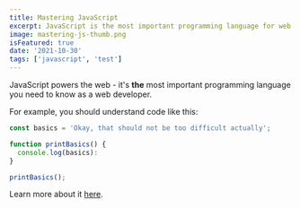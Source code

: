 ```yaml
---
title: Mastering JavaScript
excerpt: JavaScript is the most important programming language for web development. You probably don't know it well enough!
image: mastering-js-thumb.png
isFeatured: true
date: '2021-10-30'
tags: ['javascript', 'test']
---
```


JavaScript powers the web - it's **the** most important programming language you need to know as a web developer.

For example, you should understand code like this:

```js
const basics = 'Okay, that should not be too difficult actually';

function printBasics() {
  console.log(basics):
}

printBasics();
```

Learn more about it [here](https://academind.com).
